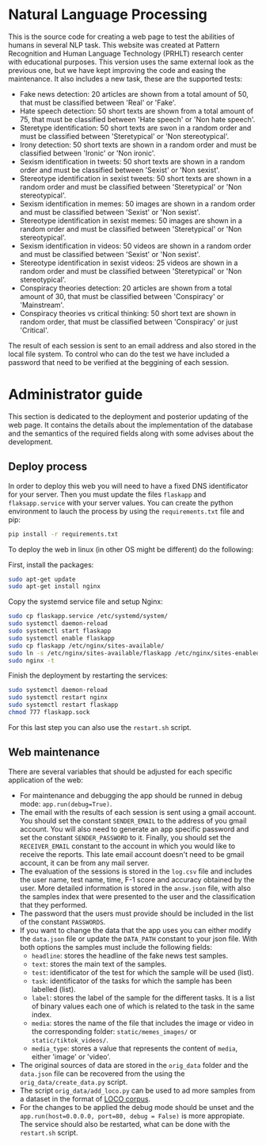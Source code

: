 # Natural Language Processing

This is the source code for creating a web page to test the abilities of humans in several NLP task. This website was created at Pattern Recognition and Human Language Technology (PRHLT) research center with educational purposes. This version uses the same external look as the previous one, but we have kept improving the code and easing the maintenance.  It also includes a new task, these are the supported tests: 
- Fake news detection: 20 articles are shown from a total amount of 50, that must be classified between 'Real' or 'Fake'.
- Hate speech detection: 50 short texts are shown from a total amount of 75, that must be classified between 'Hate speech' or 'Non hate speech'.
- Steretype identification: 50 short texts are swon in a random order and must be classified between 'Steretypical' or 'Non stereotypical'.
- Irony detection: 50 short texts are shown in a random order and must be classified between 'Ironic' or 'Non ironic'.
- Sexism identification in tweets: 50 short texts are shown in a random order and must be classified between 'Sexist' or 'Non sexist'.
- Stereotype identification in sexist tweets: 50 short texts are shown in a random order and must be classified between 'Steretypical' or 'Non stereotypical'.
- Sexism identification in memes: 50 images are shown in a random order and must be classified between 'Sexist' or 'Non sexist'.
- Stereotype identification in sexist memes: 50 images are shown in a random order and must be classified between 'Steretypical' or 'Non stereotypical'.
- Sexism identification in videos: 50 videos are shown in a random order and must be classified between 'Sexist' or 'Non sexist'.
- Stereotype identification in sexist videos: 25 videos are shown in a random order and must be classified between 'Steretypical' or 'Non stereotypical'.
- Conspiracy theories detection: 20 articles are shown from a total amount of 30, that must be classified between 'Conspiracy' or 'Mainstream'.
- Conspiracy theories vs critical thinking: 50 short text are shown in random order, that must be classified between 'Conspiracy' or just 'Critical'.

The result of each session is sent to an email address and also stored in the local file system. To control who can do the test we have included a password that need to be verified at the beggining of each session.

# Administrator guide
This section is dedicated to the deployment and posterior updating of the web page. It contains the details about the implementation of the database and the semantics of the required fields along with some advises about the development.
## Deploy process
In order to deploy this web you will need to have a fixed DNS identificator for your server. Then you must update the files `flaskapp` and `flaksapp.service` with your server values. You can create the python environment to lauch the process by using the `requirements.txt` file and pip:
```sh
pip install -r requirements.txt
```
To deploy the web in linux (in other OS might be different) do the following:

First, install the packages:
```sh
sudo apt-get update
sudo apt-get install nginx
```

Copy the systemd service file and setup Nginx:
```sh
sudo cp flaskapp.service /etc/systemd/system/
sudo systemctl daemon-reload
sudo systemctl start flaskapp
sudo systemctl enable flaskapp
sudo cp flaskapp /etc/nginx/sites-available/
sudo ln -s /etc/nginx/sites-available/flaskapp /etc/nginx/sites-enabled
sudo nginx -t
```

Finish the deployment by restarting the services:
```sh
sudo systemctl daemon-reload
sudo systemctl restart nginx
sudo systemctl restart flaskapp
chmod 777 flaskapp.sock
```
For this last step you can also use the `restart.sh` script.

## Web maintenance
There are several variables that should be adjusted for each specific application of the web:
- For maintenance and debugging the app should be runned in debug mode: `app.run(debug=True)`.
- The email with the results of each session is sent using a gmail account. You should set the constant `SENDER_EMAIL` to the address of you gmail account. You will also need to generate an app specific password and set the constant `SENDER_PASSWORD` to it. Finally, you should set the `RECEIVER_EMAIL` constant to the account in which you would like to receive the reports. This late email account doesn't need to be gmail account, it can be from any mail server.
- The evaluation of the sessions is stored in the `log.csv` file and includes the user name, test name, time, F-1 score and accuracy obtained by the user. More detailed information is stored in the `answ.json` file, with also the samples index that were presented to the user and the classification that they performed.
- The password that the users must provide should be included in the list of the constant `PASSWORDS`.
- If you want to change the data that the app uses you can either modify the `data.json` file or update the `DATA_PATH` constant to your json file. With both options the samples must include the following fields:
    - `headline`: stores the headline of the fake news test samples.
    - `text`: stores the main text of the samples.
    - `test`: identificator of the test for which the sample will be used (list).
    - `task`: identificator of the tasks for which the sample has been labelled (list).
    - `label`: stores the label of the sample for the different tasks. It is a list of binary values each one of which is related to the task in the same index.
    - `media`: stores the name of the file that includes the image or video in the corresponding folder: `static/memes_images/` or `static/tiktok_videos/`.
    - `media_type`: stores a value that represents the content of `media`, either 'image' or 'video'.
- The original sources of data are stored in the `orig_data` folder and the `data.json` file can be recovered from the using the `orig_data/create_data.py` script.
- The script `orig_data/add_loco.py` can be used to ad more samples from a dataset in the format of [LOCO corpus](https://osf.io/snpcg/).
- For the changes to be applied the debug mode should be unset and the `app.run(host=0.0.0.0, port=80, debug = False)` is more appropiate. The service should also be restarted, what can be done with the `restart.sh` script.